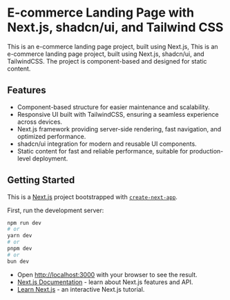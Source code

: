 # E-commerce Landing Page with Next.js, shadcn/ui, and Tailwind CSS

This is an e-commerce landing page project, built using Next.js, This is an e-commerce landing page project, built using Next.js, shadcn/ui, and TailwindCSS. The project is component-based and designed for static content.

## Features

- Component-based structure for easier maintenance and scalability.
- Responsive UI built with TailwindCSS, ensuring a seamless experience across devices.
- Next.js framework providing server-side rendering, fast navigation, and optimized performance.
- shadcn/ui integration for modern and reusable UI components.
- Static content for fast and reliable performance, suitable for production-level deployment.

## Getting Started

This is a [Next.js](https://nextjs.org/) project bootstrapped with [`create-next-app`](https://github.com/vercel/next.js/tree/canary/packages/create-next-app).

First, run the development server:

```bash
npm run dev
# or
yarn dev
# or
pnpm dev
# or
bun dev
```

- Open [http://localhost:3000](http://localhost:3000) with your browser to see the result.
- [Next.js Documentation](https://nextjs.org/docs) - learn about Next.js features and API.
- [Learn Next.js](https://nextjs.org/learn) - an interactive Next.js tutorial.
